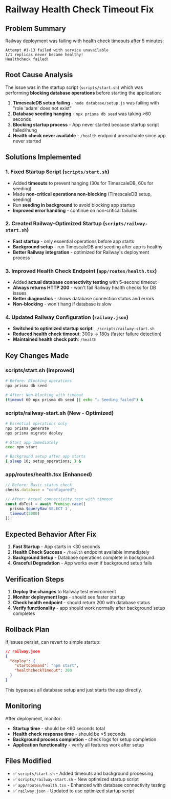 # Railway Health Check Timeout Fix

## Problem Summary
Railway deployment was failing with health check timeouts after 5 minutes:
```
Attempt #1-13 failed with service unavailable
1/1 replicas never became healthy!
Healthcheck failed!
```

## Root Cause Analysis

The issue was in the startup script (`scripts/start.sh`) which was performing **blocking database operations** before starting the application:

1. **TimescaleDB setup failing** - `node database/setup.js` was failing with "role 'adam' does not exist"
2. **Database seeding hanging** - `npx prisma db seed` was taking >60 seconds 
3. **Blocking startup process** - App never started because startup script failed/hung
4. **Health check never available** - `/health` endpoint unreachable since app never started

## Solutions Implemented

### 1. Fixed Startup Script (`scripts/start.sh`)
- Added **timeouts** to prevent hanging (30s for TimescaleDB, 60s for seeding)
- Made **non-critical operations non-blocking** (TimescaleDB setup, seeding)
- Run **seeding in background** to avoid blocking app startup
- **Improved error handling** - continue on non-critical failures

### 2. Created Railway-Optimized Startup (`scripts/railway-start.sh`)
- **Fast startup** - only essential operations before app starts
- **Background setup** - run TimescaleDB and seeding after app is healthy
- **Better Railway integration** - optimized for Railway's deployment process

### 3. Improved Health Check Endpoint (`app/routes/health.tsx`)
- Added **actual database connectivity testing** with 5-second timeout
- **Always returns HTTP 200** - won't fail Railway health checks for DB issues
- **Better diagnostics** - shows database connection status and errors
- **Non-blocking** - won't hang if database is slow

### 4. Updated Railway Configuration (`railway.json`)
- **Switched to optimized startup script**: `./scripts/railway-start.sh`
- **Reduced health check timeout**: 300s → 180s (faster failure detection)
- **Maintained health check path**: `/health`

## Key Changes Made

### scripts/start.sh (Improved)
```bash
# Before: Blocking operations
npx prisma db seed

# After: Non-blocking with timeout
(timeout 60 npx prisma db seed || echo "⚠️ Seeding failed") &
```

### scripts/railway-start.sh (New - Optimized)
```bash
# Essential operations only
npx prisma generate
npx prisma migrate deploy

# Start app immediately
exec npm start

# Background setup after app starts
{ sleep 10; setup_operations; } &
```

### app/routes/health.tsx (Enhanced)
```typescript
// Before: Basic status check
checks.database = "configured";

// After: Actual connectivity test with timeout
const dbTest = await Promise.race([
  prisma.$queryRaw`SELECT 1`,
  timeout(5000)
]);
```

## Expected Behavior After Fix

1. **Fast Startup** - App starts in <30 seconds
2. **Health Check Success** - `/health` endpoint available immediately  
3. **Background Setup** - Database operations complete in background
4. **Graceful Degradation** - App works even if background setup fails

## Verification Steps

1. **Deploy the changes** to Railway test environment
2. **Monitor deployment logs** - should see faster startup
3. **Check health endpoint** - should return 200 with database status
4. **Verify functionality** - app should work normally after background setup completes

## Rollback Plan

If issues persist, can revert to simple startup:
```json
// railway.json
{
  "deploy": {
    "startCommand": "npm start",
    "healthcheckTimeout": 300
  }
}
```

This bypasses all database setup and just starts the app directly.

## Monitoring

After deployment, monitor:
- **Startup time** - should be <60 seconds total
- **Health check response time** - should be <5 seconds
- **Background process completion** - check logs for setup completion
- **Application functionality** - verify all features work after setup

## Files Modified

- ✅ `scripts/start.sh` - Added timeouts and background processing
- ✅ `scripts/railway-start.sh` - New optimized startup script
- ✅ `app/routes/health.tsx` - Enhanced with database connectivity testing
- ✅ `railway.json` - Updated to use optimized startup script
